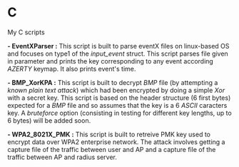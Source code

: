 # C
My C scripts 

**- EventXParser :** This script is built to parse eventX files on linux-based OS and focuses on type1 of the _input_event_ struct. This script parses file given in parameter and prints the key corresponding to any event according _AZERTY_ keymap. It also prints event's time. 

**- BMP_XorKPA :** This script is built to decrypt _BMP_ file (by attempting a _known plain text attack_) which had been encrypted by doing a simple _Xor_ with a secret key. This script is based on the header structure (6 first bytes) expected for a _BMP_ file and so assumes that the key is a 6 _ASCII_ caracters key. A _bruteforce_ option (consisting in testing for different key lengths, up to 6 bytes) will be added soon. 

**- WPA2_8021X_PMK :** This script is built to retreive PMK key used to encrypt data over WPA2 enterprise network. The attack involves getting a capture file of the traffic between user and AP and a capture file of the traffic between AP and radius server.
